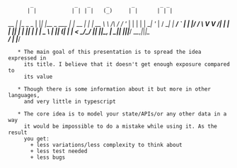            _             _   _     _       _        _ _
          | |           | | | |   (_)     | |      | | |
 __      _| |__  _   _  | |_| |__  _ ___  | |_ __ _| | | __
 \ \ /\ / / '_ \| | | | | __| '_ \| / __| | __/ _` | | |/ /
  \ V  V /| | | | |_| | | |_| | | | \__ \ | || (_| | |   <
   \_/\_/ |_| |_|\__, |  \__|_| |_|_|___/  \__\__,_|_|_|\_\
                  __/ |
                 |___/

       * The main goal of this presentation is to spread the idea expressed in
         its title. I believe that it doesn't get enough exposure compared to
         its value

       * Though there is some information about it but more in other languages,
         and very little in typescript

       * The core idea is to model your state/APIs/or any other data in a way
         it would be impossible to do a mistake while using it. As the result
         you get:
           + less variations/less complexity to think about
           + less test needed
           + less bugs
